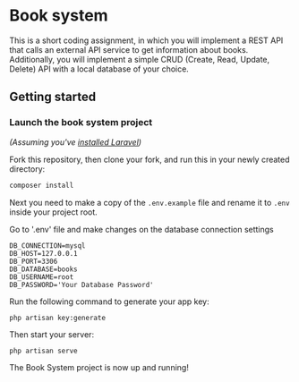 # Book system

This is a short coding assignment, in which you will implement a REST API that calls an external
API service to get information about books. Additionally, you will implement a simple CRUD
(Create, Read, Update, Delete) API with a local database of your choice.

## Getting started

### Launch the book system project

_(Assuming you've [installed Laravel](https://laravel.com/docs/9.x/installation))_

Fork this repository, then clone your fork, and run this in your newly created directory:

```bash
composer install
```

Next you need to make a copy of the `.env.example` file and rename it to `.env` inside your project root.

Go to '.env' file and make changes on the database connection settings
```
DB_CONNECTION=mysql
DB_HOST=127.0.0.1
DB_PORT=3306
DB_DATABASE=books
DB_USERNAME=root
DB_PASSWORD='Your Database Password'
```

Run the following command to generate your app key:

```
php artisan key:generate
```

Then start your server:

```
php artisan serve
```

The Book System project is now up and running!
